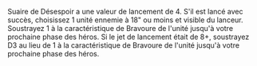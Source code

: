 Suaire de Désespoir a une valeur de lancement de 4. S'il est lancé avec succès, choisissez 1 unité ennemie à 18" ou moins et visible du lanceur. Soustrayez 1 à la caractéristique de Bravoure de l'unité jusqu'à votre prochaine phase des héros. Si le jet de lancement était de 8+, soustrayez D3 au lieu de 1 à la caractéristique de Bravoure de l'unité jusqu'à votre prochaine phase des héros.